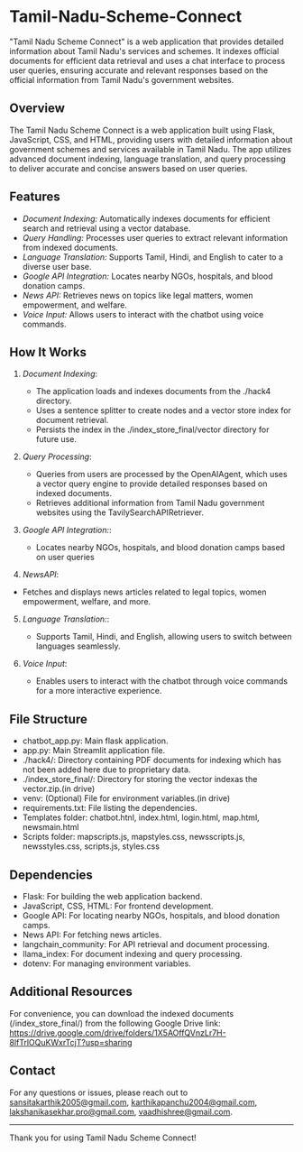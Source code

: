 # Tamil-Nadu-Scheme-Connect
"Tamil Nadu Scheme Connect" is a web application that provides detailed information about Tamil Nadu's services and schemes. It indexes official documents for efficient data retrieval and uses a chat interface to process user queries, ensuring accurate and relevant responses based on the official information from Tamil Nadu's government websites.

## Overview

The Tamil Nadu Scheme Connect is a web application built using Flask, JavaScript, CSS, and HTML, providing users with detailed information about government schemes and services available in Tamil Nadu. The app utilizes advanced document indexing, language translation, and query processing to deliver accurate and concise answers based on user queries.

## Features

- *Document Indexing:* Automatically indexes documents for efficient search and retrieval using a vector database.
- *Query Handling:* Processes user queries to extract relevant information from indexed documents.
- *Language Translation:* Supports Tamil, Hindi, and English to cater to a diverse user base.
- *Google API Integration:* Locates nearby NGOs, hospitals, and blood donation camps.
- *News API:* Retrieves news on topics like legal matters, women empowerment, and welfare.
- *Voice Input:* Allows users to interact with the chatbot using voice commands.

## How It Works

1. *Document Indexing*:
    - The application loads and indexes documents from the ./hack4 directory.
    - Uses a sentence splitter to create nodes and a vector store index for document retrieval.
    - Persists the index in the ./index_store_final/vector directory for future use.

2. *Query Processing*:
    - Queries from users are processed by the OpenAIAgent, which uses a vector query engine to provide detailed responses based on indexed documents.
    - Retrieves additional information from Tamil Nadu government websites using the TavilySearchAPIRetriever.

3. *Google API Integration:*:
    - Locates nearby NGOs, hospitals, and blood donation camps based on user queries

4. *NewsAPI*:
 - Fetches and displays news articles related to legal topics, women empowerment, welfare, and more.

5. *Language Translation:*:
   - Supports Tamil, Hindi, and English, allowing users to switch between languages seamlessly.
  
6. *Voice Input*:
   - Enables users to interact with the chatbot through voice commands for a more interactive experience.

## File Structure
- chatbot_app.py: Main flask application.
- app.py: Main Streamlit application file.
- ./hack4/: Directory containing PDF documents for indexing which has not been added here due to proprietary data.
- ./index_store_final/: Directory for storing the vector indexas the vector.zip.(in drive)
- venv: (Optional) File for environment variables.(in drive)
- requirements.txt: File listing the dependencies.
- Templates folder: chatbot.htnl, index.html, login.html, map.html, newsmain.html
- Scripts folder: mapscripts.js, mapstyles.css, newsscripts.js, newsstyles.css, scripts.js, styles.css


## Dependencies

- Flask: For building the web application backend.
- JavaScript, CSS, HTML: For frontend development.
- Google API: For locating nearby NGOs, hospitals, and blood donation camps.
- News API: For fetching news articles.
- langchain_community: For API retrieval and document processing.
- llama_index: For document indexing and query processing.
- dotenv: For managing environment variables.

## Additional Resources

For convenience, you can download the indexed documents (/index_store_final/) from the following Google Drive link: https://drive.google.com/drive/folders/1X5AOffQVnzLr7H-8lfTrlOQuKWxrTcjT?usp=sharing


## Contact

For any questions or issues, please reach out to sansitakarthik2005@gmail.com, karthikapanchu2004@gmail.com, lakshanikasekhar.pro@gmail.com, vaadhishree@gmail.com.

---

Thank you for using Tamil Nadu Scheme Connect!
